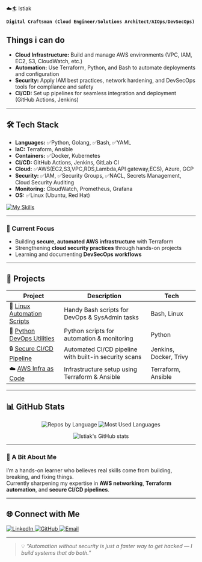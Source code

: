  ☁️🏄 Istiak  

**`Digital Craftsman (Cloud Engineer/Solutions Architect/AIOps/DevSecOps)`**

## Things i can do

- **Cloud Infrastructure:** Build and manage AWS environments (VPC, IAM, EC2, S3, CloudWatch, etc.)  
- **Automation:** Use Terraform, Python, and Bash to automate deployments and configuration  
- **Security:** Apply IAM best practices, network hardening, and DevSecOps tools for compliance and safety  
- **CI/CD:** Set up pipelines for seamless integration and deployment (GitHub Actions, Jenkins)

---

## 🛠️ Tech Stack

- **Languages:** ✅Python, Golang, ✅Bash, ✅YAML  
- **IaC:** Terraform, Ansible  
- **Containers:** ✅Docker, Kubernetes 
- **CI/CD:** GitHub Actions, Jenkins, GitLab CI  
- **Cloud:** ✅AWS(EC2,S3,VPC,RDS,Lambda,API gateway,ECS), Azure, GCP
- **Security:** ✅IAM, ✅Security Groups, ✅NACL, Secrets Management, Cloud Security Auditing
- **Monitoring:** CloudWatch, Prometheus, Grafana  
- **OS:** ✅Linux (Ubuntu, Red Hat)

[![My Skills](https://skillicons.dev/icons?i=python,go,bash,terraform,ansible,docker,kubernetes,jenkins,git,github,aws,azure,gcp,iam,cloudwatch,prometheus,grafana,linux,ubuntu,redhat)](https://skillicons.dev)

---

### 🚀 Current Focus
- Building **secure, automated AWS infrastructure** with Terraform  
- Strengthening **cloud security practices** through hands-on projects  
- Learning and documenting **DevSecOps workflows**  

---

## 🚀 Projects

| Project | Description | Tech |
|---------|-------------|------|
| 🐧 [Linux Automation Scripts](https://github.com/istiak-devsecops/linux-scripts) | Handy Bash scripts for DevOps & SysAdmin tasks | Bash, Linux |
| 🐍 [Python DevOps Utilities](https://github.com/istiak-devsecops/python-devops-tools) | Python scripts for automation & monitoring | Python |
| 🔒 [Secure CI/CD Pipeline](https://github.com/istiak-devsecops/secure-cicd) | Automated CI/CD pipeline with built-in security scans | Jenkins, Docker, Trivy |
| ☁️ [AWS Infra as Code](https://github.com/istiak-devsecops/aws-iac) | Infrastructure setup using Terraform & Ansible | Terraform, Ansible |

---

## 📊 GitHub Stats

<p align="center">
  <img src="https://github-profile-summary-cards.vercel.app/api/cards/repos-per-language?username=istiak-devsecops&theme=dark&hide_border=true" alt="Repos by Language" />
 <img src="https://github-profile-summary-cards.vercel.app/api/cards/most-commit-language?username=istiak-devsecops&theme=dark&hide_border=true" alt="Most Used Languages" />
</p>

<p align="center">
  <img src="https://github-profile-summary-cards.vercel.app/api/cards/profile-details?username=istiak-devsecops&theme=dark&hide_border=true" alt="Istiak's GitHub stats" />
</p>


---

### 🌱 A Bit About Me
I’m a hands-on learner who believes real skills come from building, breaking, and fixing things.  
Currently sharpening my expertise in **AWS networking**, **Terraform automation**, and **secure CI/CD pipelines**.  

---

## 🌐 Connect with Me  

<a href="https://www.linkedin.com/in/istiak-devops/" target="_blank">
  <img alt="LinkedIn" src="https://img.shields.io/badge/LinkedIn-Istiak-blue?style=flat&logo=linkedin" />
</a>
<a href="https://github.com/istiak-devsecops" target="_blank">
  <img alt="GitHub" src="https://img.shields.io/badge/GitHub-istiak--devsecops-black?style=flat&logo=github" />
</a>
<a href="mailto:istiak@example.com" target="_blank">
  <img alt="Email" src="https://img.shields.io/badge/Email-istiak.ahmed.devsecops@gmail.com-red?style=flat&logo=gmail" />
</a>

---
> 💡 *“Automation without security is just a faster way to get hacked — I build systems that do both.”*
